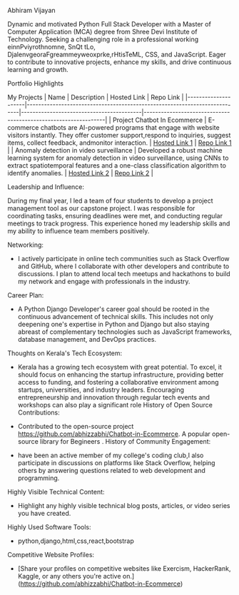 Abhiram Vijayan

Dynamic and motivated Python Full Stack Developer with a Master of Computer Application (MCA) degree from Shree Devi Institute of Technology. Seeking a challenging role in a professional working
einnPviyrothnomne, SnQt tLo, DjalenvgeoraFgreammeyweoxprke,rHtisTeML, CSS, and JavaScript. Eager to contribute to innovative projects, enhance my skills, and drive
continuous learning and growth.

Portfolio Highlights

My Projects
| Name                | Description                                                            | Hosted Link                              | Repo Link                                                      |
|---------------------|---------------------------------------------------------------------------|------------------------------------------|----------------------------------------------------------------|
| Project Chatbot In Ecommerce  |   E-commerce chatbots are AI-powered programs that engage with website visitors instantly. They offer customer support,respond to inquiries, suggest items, collect feedback, andmonitor interaction.       | [Hosted Link 1](https://example.com)    | [Repo Link 1](https://github.com/username/project1)             |
| Anomaly detection in video surveillance  | Developed a robust machine learning system for anomaly detection in video surveillance, using CNNs to extract spatiotemporal features and a one-class classification algorithm to identify anomalies.      | [Hosted Link 2](https://example.com)    | [Repo Link 2](https://github.com/username/project2)             |

Leadership and Influence:

During my final year, I led a team of four students to develop a project management tool as our capstone project. I was responsible for coordinating tasks, ensuring deadlines were met, and conducting regular meetings to track progress. This experience honed my leadership skills and my ability to influence team members positively.

Networking:

- I actively participate in online tech communities such as Stack Overflow and GitHub, where I collaborate with other developers and contribute to discussions. I plan to attend local tech meetups and hackathons to build my network and engage with professionals in the industry.

Career Plan:

- A Python Django Developer's career goal should be rooted in the continuous advancement of technical skills. This includes not only deepening one's expertise in Python and Django but also staying abreast of complementary technologies such as JavaScript frameworks, database management, and DevOps practices.

 Thoughts on Kerala's Tech Ecosystem:

- Kerala has a growing tech ecosystem with great potential. To excel, it should focus on enhancing the startup infrastructure, providing better access to funding, and fostering a collaborative environment among startups, universities, and industry leaders. Encouraging entrepreneurship and innovation through regular tech events and workshops can also play a significant role
  History of Open Source Contributions:

- Contributed to the open-source project https://github.com/abhizzabhi/Chatbot-in-Ecommerce. A popular open-source library for Begineers .
History of Community Engagement:

-  have been an active member of my college's coding club,I also participate in discussions on platforms like Stack Overflow, helping others by answering questions related to web development and programming.

Highly Visible Technical Content:

- Highlight any highly visible technical blog posts, articles, or video series you have created.

Highly Used Software Tools:

- python,django,html,css,react,bootstrap

Competitive Website Profiles:

- [Share your profiles on competitive websites like Exercism, HackerRank, Kaggle, or any others you're active on.]
(https://github.com/abhizzabhi/Chatbot-in-Ecommerce)


